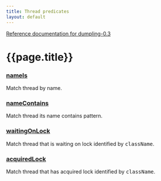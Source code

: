 ```yaml
---
title: Thread predicates
layout: default
---
```

[Reference documentation for dumpling-0.3](.)
# {{page.title}}
### [nameIs](./apidocs/com/github/olivergondza/dumpling/model/ProcessThread.html#nameIs(java.lang.String))
Match thread by name.
### [nameContains](./apidocs/com/github/olivergondza/dumpling/model/ProcessThread.html#nameContains(java.util.regex.Pattern))
Match thread its name contains pattern.
### [waitingOnLock](./apidocs/com/github/olivergondza/dumpling/model/ProcessThread.html#waitingOnLock(java.lang.String))
Match thread that is waiting on lock identified by <tt>className</tt>.
### [acquiredLock](./apidocs/com/github/olivergondza/dumpling/model/ProcessThread.html#acquiredLock(java.lang.String))
Match thread that has acquired lock identified by <tt>className</tt>.
